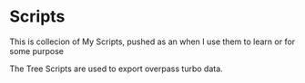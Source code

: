 # Scripts

This is collecion of My Scripts, pushed as an when I use them to learn or for some purpose

The Tree Scripts are used to export overpass turbo data.


